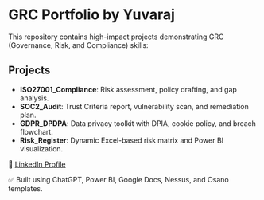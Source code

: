 # GRC Portfolio by Yuvaraj

This repository contains high-impact projects demonstrating GRC (Governance, Risk, and Compliance) skills:

## Projects
- **ISO27001_Compliance**: Risk assessment, policy drafting, and gap analysis.
- **SOC2_Audit**: Trust Criteria report, vulnerability scan, and remediation plan.
- **GDPR_DPDPA**: Data privacy toolkit with DPIA, cookie policy, and breach flowchart.
- **Risk_Register**: Dynamic Excel-based risk matrix and Power BI visualization.

🔗 [LinkedIn Profile](https://www.linkedin.com)

✅ Built using ChatGPT, Power BI, Google Docs, Nessus, and Osano templates.